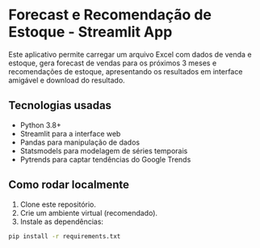 # Forecast e Recomendação de Estoque - Streamlit App

Este aplicativo permite carregar um arquivo Excel com dados de venda e estoque, gera forecast de vendas para os próximos 3 meses e recomendações de estoque, apresentando os resultados em interface amigável e download do resultado.

## Tecnologias usadas

- Python 3.8+
- Streamlit para a interface web
- Pandas para manipulação de dados
- Statsmodels para modelagem de séries temporais
- Pytrends para captar tendências do Google Trends

## Como rodar localmente

1. Clone este repositório.
2. Crie um ambiente virtual (recomendado).
3. Instale as dependências:

```bash
pip install -r requirements.txt
